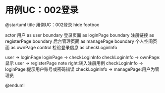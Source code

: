 # 用例UC：002登录

@startuml
title 用例UC：002登录
hide footbox

actor 用户 as user
boundary 登录页面 as loginPage
boundary 注册链接 as registerPage
boundary 后台管理页面 as managePage
boundary 个人空间页面 as ownPage
control 检验登录信息 as checkLoginInfo

user -> loginPage
loginPage -> checkLoginInfo
checkLoginInfo -> ownPage:显示
user -> registerPage
note right:转入注册用例
checkLoginInfo -> loginPage:提示用户账号或密码错误
checkLoginInfo -> managePage:用户为管理员

@enduml
